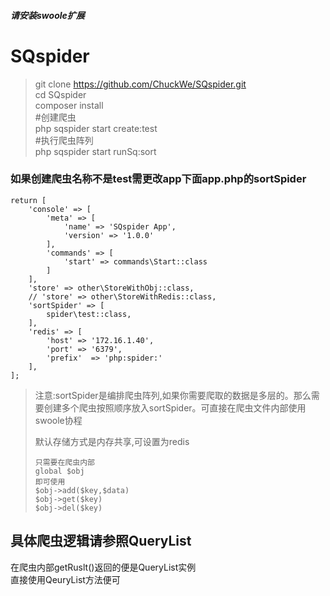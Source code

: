 ##### 请安装swoole扩展
# SQspider
>git clone https://github.com/ChuckWe/SQspider.git  
>cd SQspider  
>composer install  
>\#创建爬虫  
>php sqspider start create:test  
>\#执行爬虫阵列  
>php sqspider start runSq:sort

### 如果创建爬虫名称不是test需更改app下面app.php的sortSpider  

~~~
return [
    'console' => [
        'meta' => [
            'name' => 'SQspider App',
            'version' => '1.0.0'
        ],
        'commands' => [
            'start' => commands\Start::class
        ]
    ],
    'store' => other\StoreWithObj::class,
    // 'store' => other\StoreWithRedis::class,
    'sortSpider' => [
        spider\test::class,
    ],
    'redis' => [
        'host' => '172.16.1.40',
        'port' => '6379',
        'prefix'  => 'php:spider:'
    ],
];
~~~
>注意:sortSpider是编排爬虫阵列,如果你需要爬取的数据是多层的。那么需要创建多个爬虫按照顺序放入sortSpider。可直接在爬虫文件内部使用swoole协程  
>
>默认存储方式是内存共享,可设置为redis
>~~~
>只需要在爬虫内部
>global $obj
>即可使用
>$obj->add($key,$data)
>$obj->get($key)
>$obj->del($key)
>~~~

## 具体爬虫逻辑请参照QueryList
在爬虫内部getRuslt()返回的便是QueryList实例  
直接使用QeuryList方法便可
